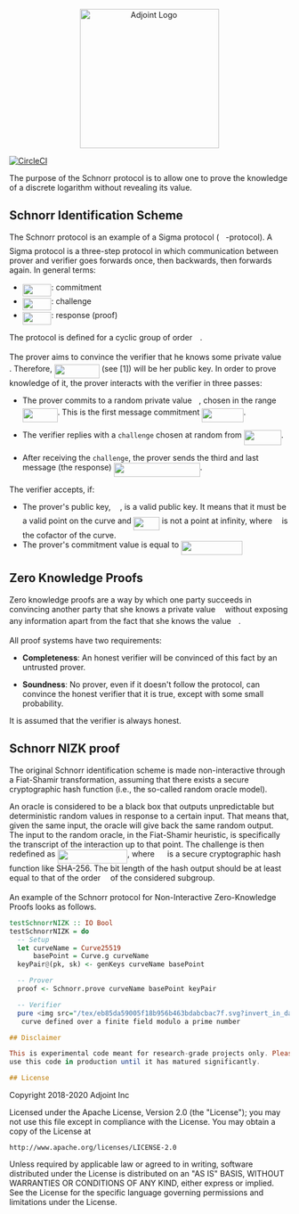 <p align="center">
<a href="https://www.adjoint.io">
  <img width="250" src="./.assets/adjoint.png" alt="Adjoint Logo" />
</a>
</p>

[![CircleCI](https://circleci.com/gh/adjoint-io/schnorr-nizk.svg?style=svg)](https://circleci.com/gh/adjoint-io/schnorr-nizk)

The purpose of the Schnorr protocol is to allow one to prove the knowledge of a discrete logarithm without revealing its value.

## Schnorr Identification Scheme

The Schnorr protocol is an example of a Sigma protocol (<img src="/tex/813cd865c037c89fcdc609b25c465a05.svg?invert_in_darkmode&sanitize=true" align=middle width=11.87217899999999pt height=22.465723500000017pt/>-protocol).  A
Sigma protocol is a three-step protocol in which communication between prover
and verifier goes forwards once, then backwards, then forwards again.  In
general terms:

- <img src="/tex/ea9c178cb3769c43630d811b78f1ed05.svg?invert_in_darkmode&sanitize=true" align=middle width=51.64940879999999pt height=22.465723500000017pt/>:  commitment
- <img src="/tex/de16f2f1965b4e18fbb4e0789817fa67.svg?invert_in_darkmode&sanitize=true" align=middle width=51.649405499999986pt height=22.465723500000017pt/>:  challenge
- <img src="/tex/ea9c178cb3769c43630d811b78f1ed05.svg?invert_in_darkmode&sanitize=true" align=middle width=51.64940879999999pt height=22.465723500000017pt/>:  response (proof)

The protocol is defined for a cyclic group of order <img src="/tex/55a049b8f161ae7cfeb0197d75aff967.svg?invert_in_darkmode&sanitize=true" align=middle width=9.86687624999999pt height=14.15524440000002pt/>.

The prover aims to convince the verifier that he knows some private value <img src="/tex/44bc9d542a92714cac84e01cbbb7fd61.svg?invert_in_darkmode&sanitize=true" align=middle width=8.68915409999999pt height=14.15524440000002pt/>.
Therefore, <img src="/tex/217e3cce97b69cdf6ae38d77111aeb9c.svg?invert_in_darkmode&sanitize=true" align=middle width=81.02561609999998pt height=24.65753399999998pt/> (see [1]) will be her public key. In order to prove
knowledge of it, the prover interacts with the verifier in three passes:

- The prover commits to a random private value <img src="/tex/6c4adbc36120d62b98deef2a20d5d303.svg?invert_in_darkmode&sanitize=true" align=middle width=8.55786029999999pt height=14.15524440000002pt/>, chosen in the range <img src="/tex/11a809236d5f9b0c1a076ad810b8690d.svg?invert_in_darkmode&sanitize=true" align=middle width=62.83481819999999pt height=24.65753399999998pt/>. This is the first message commitment <img src="/tex/7f409c79d6e72f36dcce7e5f9b17240d.svg?invert_in_darkmode&sanitize=true" align=middle width=75.17133524999998pt height=24.65753399999998pt/>.

- The verifier replies with a `challenge` chosen at random from <img src="/tex/8a1f3cd6b928ebf50788855d5a539172.svg?invert_in_darkmode&sanitize=true" align=middle width=66.97483814999998pt height=26.085962100000025pt/>.

- After receiving the `challenge`, the prover sends the third and last message
  (the response) <img src="/tex/a1c37352a78693f2830516a7ba5d8dc4.svg?invert_in_darkmode&sanitize=true" align=middle width=154.88569965pt height=24.65753399999998pt/>.

The verifier accepts, if:

- The prover's public key, <img src="/tex/df5a289587a2f0247a5b97c1e8ac58ca.svg?invert_in_darkmode&sanitize=true" align=middle width=12.83677559999999pt height=22.465723500000017pt/>, is a valid public key. It means that it must be
  a valid point on the curve and <img src="/tex/3e71f28cba3c1f8c60ba8a8088795662.svg?invert_in_darkmode&sanitize=true" align=middle width=46.96530134999999pt height=24.65753399999998pt/> is not a point at infinity, where <img src="/tex/2ad9d098b937e46f9f58968551adac57.svg?invert_in_darkmode&sanitize=true" align=middle width=9.47111549999999pt height=22.831056599999986pt/>
  is the cofactor of the curve.
- The prover's commitment value is equal to <img src="/tex/293f4452c572c4fe5c65a1c220e5bfc6.svg?invert_in_darkmode&sanitize=true" align=middle width=110.15419634999998pt height=24.65753399999998pt/>

## Zero Knowledge Proofs

Zero knowledge proofs are a way by which one party succeeds in convincing
another party that she knows a private value <img src="/tex/332cc365a4987aacce0ead01b8bdcc0b.svg?invert_in_darkmode&sanitize=true" align=middle width=9.39498779999999pt height=14.15524440000002pt/> without exposing any information
apart from the fact that she knows the value <img src="/tex/332cc365a4987aacce0ead01b8bdcc0b.svg?invert_in_darkmode&sanitize=true" align=middle width=9.39498779999999pt height=14.15524440000002pt/>.

All proof systems have two requirements:

- **Completeness**: An honest verifier will be convinced of this fact by an
  untrusted prover.

- **Soundness**: No prover, even if it doesn't follow the protocol, can convince
  the honest verifier that it is true, except with some small probability.

It is assumed that the verifier is always honest.

## Schnorr NIZK proof

The original Schnorr identification scheme is made non-interactive through a
Fiat-Shamir transformation, assuming that there exists a secure cryptographic
hash function (i.e., the so-called random oracle model).

An oracle is considered to be a black box that outputs unpredictable but
deterministic random values in response to a certain input. That means that,
given the same input, the oracle will give back the same random output. The
input to the random oracle, in the Fiat-Shamir heuristic, is specifically the
transcript of the interaction up to that point. The challenge is then redefined
as <img src="/tex/5f5e107456684cb7b813d5d45237d144.svg?invert_in_darkmode&sanitize=true" align=middle width=125.5208361pt height=24.65753399999998pt/>, where <img src="/tex/7b9a0316a2fcd7f01cfd556eedf72e96.svg?invert_in_darkmode&sanitize=true" align=middle width=14.99998994999999pt height=22.465723500000017pt/> is a secure cryptographic hash
function like SHA-256. The bit length of the hash output should be at least
equal to that of the order <img src="/tex/55a049b8f161ae7cfeb0197d75aff967.svg?invert_in_darkmode&sanitize=true" align=middle width=9.86687624999999pt height=14.15524440000002pt/> of the considered subgroup.

An example of the Schnorr protocol for Non-Interactive Zero-Knowledge Proofs
looks as follows.

```haskell
testSchnorrNIZK :: IO Bool
testSchnorrNIZK = do
  -- Setup
  let curveName = Curve25519
      basePoint = Curve.g curveName
  keyPair@(pk, sk) <- genKeys curveName basePoint

  -- Prover
  proof <- Schnorr.prove curveName basePoint keyPair

  -- Verifier
  pure <img src="/tex/eb85da59005f18b956b463bdabcbac7f.svg?invert_in_darkmode&sanitize=true" align=middle width=855.8018518499999pt height=355.0684929pt/>P * [b]<img src="/tex/f8c99f42ea3eb78fb42ae2d0bd4c91c9.svg?invert_in_darkmode&sanitize=true" align=middle width=178.3821468pt height=22.831056599999986pt/>P<img src="/tex/7f15d2786e32be97ca20ab5c4687f379.svg?invert_in_darkmode&sanitize=true" align=middle width=87.26932994999999pt height=22.831056599999986pt/>b$ over an elliptic
   curve defined over a finite field modulo a prime number

## Disclaimer

This is experimental code meant for research-grade projects only. Please do not
use this code in production until it has matured significantly.

## License

```
Copyright 2018-2020 Adjoint Inc

Licensed under the Apache License, Version 2.0 (the "License");
you may not use this file except in compliance with the License.
You may obtain a copy of the License at

    http://www.apache.org/licenses/LICENSE-2.0

Unless required by applicable law or agreed to in writing, software
distributed under the License is distributed on an "AS IS" BASIS,
WITHOUT WARRANTIES OR CONDITIONS OF ANY KIND, either express or implied.
See the License for the specific language governing permissions and
limitations under the License.
```
